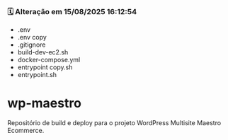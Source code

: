 ### 🗓️ Alteração em 15/08/2025 16:12:54
- .env
- .env copy
- .gitignore
- build-dev-ec2.sh
- docker-compose.yml
- entrypoint copy.sh
- entrypoint.sh

# wp-maestro

Repositório de build e deploy para o projeto WordPress Multisite Maestro Ecommerce.

